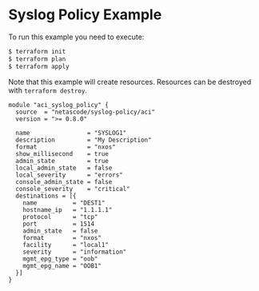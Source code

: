 <!-- BEGIN_TF_DOCS -->
# Syslog Policy Example

To run this example you need to execute:

```bash
$ terraform init
$ terraform plan
$ terraform apply
```

Note that this example will create resources. Resources can be destroyed with `terraform destroy`.

```hcl
module "aci_syslog_policy" {
  source  = "netascode/syslog-policy/aci"
  version = ">= 0.8.0"

  name                = "SYSLOG1"
  description         = "My Description"
  format              = "nxos"
  show_millisecond    = true
  admin_state         = true
  local_admin_state   = false
  local_severity      = "errors"
  console_admin_state = false
  console_severity    = "critical"
  destinations = [{
    name          = "DEST1"
    hostname_ip   = "1.1.1.1"
    protocol      = "tcp"
    port          = 1514
    admin_state   = false
    format        = "nxos"
    facility      = "local1"
    severity      = "information"
    mgmt_epg_type = "oob"
    mgmt_epg_name = "OOB1"
  }]
}
```
<!-- END_TF_DOCS -->